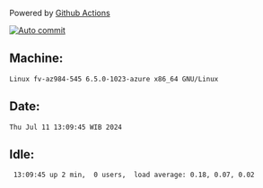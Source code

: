 Powered by [Github Actions](https://github.com/features/actions)

[![Auto commit](https://github.com/hiage/workstation/workflows/Auto%20commit/badge.svg)](https://github.com/hiage/workstation/actions?query=workflow%3A%22Auto+commit%22)

## Machine:
```
Linux fv-az984-545 6.5.0-1023-azure x86_64 GNU/Linux
```
## Date:
```
Thu Jul 11 13:09:45 WIB 2024
```
## Idle:
```
 13:09:45 up 2 min,  0 users,  load average: 0.18, 0.07, 0.02
```
